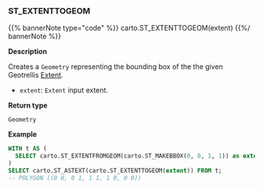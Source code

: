 ### ST_EXTENTTOGEOM

{{% bannerNote type="code" %}}
carto.ST_EXTENTTOGEOM(extent)
{{%/ bannerNote %}}

**Description**

Creates a `Geometry` representing the bounding box of the the given Geotrellis [Extent](https://geotrellis.readthedocs.io/en/latest/guide/core-concepts.html#extents).

* `extent`: `Extent` input extent.

**Return type**

`Geometry`

**Example**

```sql
WITH t AS (
  SELECT carto.ST_EXTENTFROMGEOM(carto.ST_MAKEBBOX(0, 0, 1, 1)) as extent
)
SELECT carto.ST_ASTEXT(carto.ST_EXTENTTOGEOM(extent)) FROM t;
-- POLYGON ((0 0, 0 1, 1 1, 1 0, 0 0))
```
